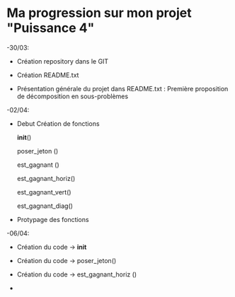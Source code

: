 # Ma progression sur mon projet "Puissance 4"

-30/03:

* Création repository dans le GIT

* Création README.txt 

* Présentation générale du projet dans README.txt : Première proposition de décomposition en sous-problèmes

-02/04:

* Debut  Création de fonctions

  __init__()

  poser_jeton ()
  
  est_gagnant ()
  
  est_gagnant_horiz()
  
  est_gagnant_vert()
  
  est_gagnant_diag()
    

* Protypage des fonctions

-06/04:


* Création du code -> __init__

* Création du code -> poser_jeton()


*  Création du code -> est_gagnant_horiz () 
*  
